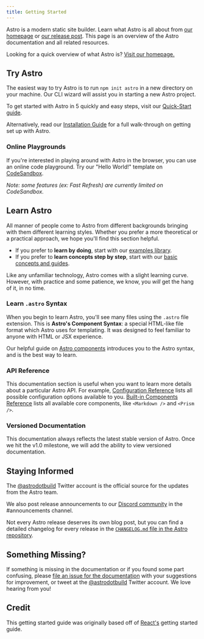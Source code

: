 ```yaml
---
title: Getting Started
---
```


Astro is a modern static site builder. Learn what Astro is all about from [our homepage](https://astro.build/) or [our release post](https://astro.build/blog/introducing-astro). This page is an overview of the Astro documentation and all related resources.

Looking for a quick overview of what Astro is? [Visit our homepage.](https://astro.build)

## Try Astro

The easiest way to try Astro is to run `npm init astro` in a new directory on your machine. Our CLI wizard will assist you in starting a new Astro project.

To get started with Astro in 5 quickly and easy steps, visit our [Quick-Start guide](quick-start).

Alternatively, read our [Installation Guide](/installation) for a full walk-through on getting set up with Astro.

### Online Playgrounds

If you're interested in playing around with Astro in the browser, you can use an online code playground. Try our "Hello World!" template on [CodeSandbox](https://codesandbox.io/s/astro-template-hugb3).

_Note: some features (ex: Fast Refresh) are currently limited on CodeSandbox._

## Learn Astro

All manner of people come to Astro from different backgrounds bringing with them different learning styles. Whether you prefer a more theoretical or a practical approach, we hope you'll find this section helpful.

- If you prefer to **learn by doing**, start with our [examples library](https://github.com/snowpackjs/astro/tree/main/examples).
- If you prefer to **learn concepts step by step**, start with our [basic concepts and guides](/core-concepts/project-structure).

Like any unfamiliar technology, Astro comes with a slight learning curve. However, with practice and some patience, we know, you _will_ get the hang of it, in no time.

### Learn `.astro` Syntax

When you begin to learn Astro, you'll see many files using the `.astro` file extension. This is **Astro's Component Syntax**: a special HTML-like file format which Astro uses for templating. It was designed to feel familiar to anyone with HTML or JSX experience.

Our helpful guide on [Astro components](/core-concepts/astro-components) introduces you to the Astro syntax, and is the best way to learn.

### API Reference

This documentation section is useful when you want to learn more details about a particular Astro API. For example, [Configuration Reference](/reference/configuration-reference) lists all possible configuration options available to you. [Built-in Components Reference](/reference/builtin-components) lists all available core components, like `<Markdown />` and `<Prism />`.

### Versioned Documentation

This documentation always reflects the latest stable version of Astro. Once we hit the v1.0 milestone, we will add the ability to view versioned documentation.

## Staying Informed

The [@astrodotbuild](https://twitter.com/astrodotbuild) Twitter account is the official source for the updates from the Astro team.

We also post release announcements to our [Discord community](https://astro.build/chat) in the #announcements channel.

Not every Astro release deserves its own blog post, but you can find a detailed changelog for every release in the [`CHANGELOG.md` file in the Astro repository](https://github.com/snowpackjs/astro/blob/main/packages/astro/CHANGELOG.md).

## Something Missing?

If something is missing in the documentation or if you found some part confusing, please [file an issue for the documentation](https://github.com/snowpackjs/astro/issues/new/choose) with your suggestions for improvement, or tweet at the [@astrodotbuild](https://twitter.com/astrodotbuild) Twitter account. We love hearing from you!

## Credit

This getting started guide was originally based off of [React's](https://reactjs.org/) getting started guide.
